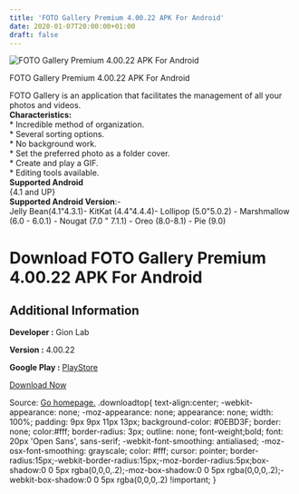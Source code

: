 ```yaml
---
title: 'FOTO Gallery Premium 4.00.22 APK For Android'
date: 2020-01-07T20:00:00+01:00
draft: false
---
```


![FOTO Gallery Premium 4.00.22 APK For Android](https://i0.wp.com/apkhome.net/wp-content/uploads/2020/01/FOTO-Gallery-Premium-4.00.22.png "FOTO Gallery Premium 4.00.22 APK For Android")

  

FOTO Gallery Premium 4.00.22 APK For Android

FOTO Gallery is an application that facilitates the management of all your photos and videos.  
**Characteristics:**  
\* Incredible method of organization.  
\* Several sorting options.  
\* No background work.  
\* Set the preferred photo as a folder cover.  
\* Create and play a GIF.  
\* Editing tools available.  
**Supported Android**  
{4.1 and UP}  
**Supported Android Version**:-  
Jelly Bean(4.1"4.3.1)- KitKat (4.4"4.4.4)- Lollipop (5.0"5.0.2) - Marshmallow (6.0 - 6.0.1) - Nougat (7.0 " 7.1.1) - Oreo (8.0-8.1) - Pie (9.0)

Download FOTO Gallery Premium 4.00.22 APK For Android
=====================================================

Additional Information
----------------------

**Developer :** Gion Lab

**Version :** 4.00.22

**Google Play :** [PlayStore](https://play.google.com/store/apps/details?id=kr.co.ladybugs.fourto&hl=en)

  

[Download Now](https://store4app.co/post/foto-gallery-premium-4-00-22-apk-for-android_1578422682)

  
Source: [Go homepage.](https://store4app.co/post/foto-gallery-premium-4-00-22-apk-for-android_1578422682) .downloadtop{ text-align:center; -webkit-appearance: none; -moz-appearance: none; appearance: none; width: 100%; padding: 9px 9px 11px 13px; background-color: #0EBD3F; border: none; color:#fff; border-radius: 3px; outline: none; font-weight;bold; font: 20px 'Open Sans', sans-serif; -webkit-font-smoothing: antialiased; -moz-osx-font-smoothing: grayscale; color: #fff; cursor: pointer; border-radius:15px;-webkit-border-radius:15px;-moz-border-radius:5px;box-shadow:0 0 5px rgba(0,0,0,.2);-moz-box-shadow:0 0 5px rgba(0,0,0,.2);-webkit-box-shadow:0 0 5px rgba(0,0,0,.2) !important; }